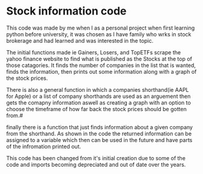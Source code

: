 # Stock information code
 
This code was made by me when I as a personal project when first learning python before university, it was chosen as I have family who wrks in stock brokerage and had learned and was interested in the topic.

The initial functions made ie Gainers, Losers, and TopETFs scrape the yahoo finance website to find what is published as the Stocks at the top of those catagories. It finds the number of companies in the list that is wanted, finds the information, then prints out some information along with a graph of the stock prices.

There is also a general function in which a companies shorthand(ie AAPL for Apple) or a list of company shorthands are used as an arguement then gets the comapny information aswell as creating a graph with an option to choose the timeframe of how far back the stock prices should be gotten from.#

finally there is a function that just finds information about a given company from the shorthand. As shown in the code the returned information can be assigned to a variable which then can be used in the future and have parts of the infromation printed out.

This code has been changed from it's initial creation due to some of the code and imports becoming depreciated and out of date over the years.